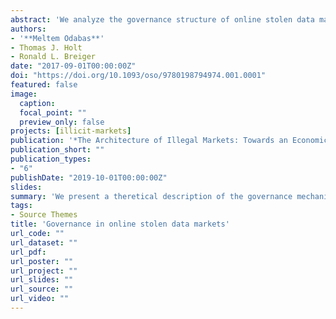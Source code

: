 ```yaml
---
abstract: 'We analyze the governance structure of online stolen data markets. As cybercriminal underground economies, stolen data markets are beyond the reach of state intervention, and yet they need form and regulation in order to function. While the illicit nature of the business brings risks to its participants, the online characteristics of these markets enable the participants to communicate easily, which is a crucial means of generating trust. We first identify stolen data markets in terms of their economic organization as two-sided markets, economic platforms with two distinct user groups that provide each other with network synergies. This characterization enables us to understand the role of the forum administrator as that of an intermediary, market creator, and market regulator. Then we clarify the role of communication networks and social structure in creating trust among buyers and sellers.'
authors:
- '**Meltem Odabas**'
- Thomas J. Holt
- Ronald L. Breiger
date: "2017-09-01T00:00:00Z"
doi: "https://doi.org/10.1093/oso/9780198794974.001.0001"
featured: false
image:
  caption:
  focal_point: ""
  preview_only: false
projects: [illicit-markets]
publication: '*The Architecture of Illegal Markets: Towards an Economic Sociology of Illegality in the Economy* eds. Jens Beckert and Matias Dewey'
publication_short: ""
publication_types:
- "6"
publishDate: "2019-10-01T00:00:00Z"
slides: 
summary: 'We present a theretical description of the governance mechanisms in illicit online markets, specifically online stolen data markets.'
tags:
- Source Themes
title: 'Governance in online stolen data markets'
url_code: ""
url_dataset: ""
url_pdf: 
url_poster: ""
url_project: ""
url_slides: ""
url_source: ""
url_video: ""
---
```

